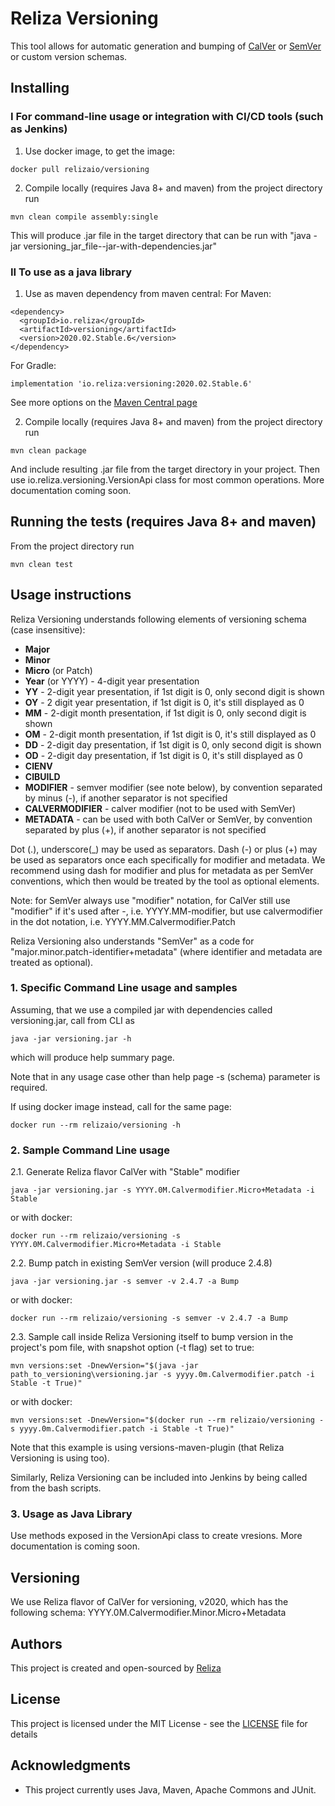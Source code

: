 # Reliza Versioning

This tool allows for automatic generation and bumping of [CalVer](https://calver.org/) or [SemVer](https://semver.org/) or custom version schemas.

## Installing

### I For command-line usage or integration with CI/CD tools (such as Jenkins)
1. Use docker image, to get the image:
```
docker pull relizaio/versioning
```

2. Compile locally (requires Java 8+ and maven)
from the project directory run
```
mvn clean compile assembly:single
```
This will produce .jar file in the target directory that can be run with "java -jar versioning_jar_file--jar-with-dependencies.jar"

### II To use as a java library
1. Use as maven dependency from maven central:
For Maven:
```
<dependency>
  <groupId>io.reliza</groupId>
  <artifactId>versioning</artifactId>
  <version>2020.02.Stable.6</version>
</dependency>
```

For Gradle:
```
implementation 'io.reliza:versioning:2020.02.Stable.6'
```

See more options on the [Maven Central page](https://search.maven.org/artifact/io.reliza/versioning/)

2. Compile locally (requires Java 8+ and maven)
from the project directory run
```
mvn clean package
```

And include resulting .jar file from the target directory in your project. Then use io.reliza.versioning.VersionApi class for most common operations. More documentation coming soon.

## Running the tests (requires Java 8+ and maven)
From the project directory run
```
mvn clean test
```

## Usage instructions
Reliza Versioning understands following elements of versioning schema (case insensitive):
- **Major**
- **Minor**
- **Micro** (or Patch)
- **Year** (or YYYY) - 4-digit year presentation
- **YY** - 2-digit year presentation, if 1st digit is 0, only second digit is shown
- **OY** - 2 digit year presentation, if 1st digit is 0, it's still displayed as 0
- **MM** - 2-digit month presentation, if 1st digit is 0, only second digit is shown
- **OM** - 2-digit month presentation, if 1st digit is 0, it's still displayed as 0
- **DD** - 2-digit day presentation, if 1st digit is 0, only second digit is shown
- **OD** - 2-digit day presentation, if 1st digit is 0, it's still displayed as 0
- **CIENV**
- **CIBUILD**
- **MODIFIER** - semver modifier (see note below), by convention separated by minus (-), if another separator is not specified
- **CALVERMODIFIER** - calver modifier (not to be used with SemVer)
- **METADATA** - can be used with both CalVer or SemVer, by convention separated by plus (+), if another separator is not specified

Dot (.), underscore(_) may be used as separators. Dash (-) or plus (+) may be used as separators once each specifically for modifier and metadata. We recommend using dash for modifier and plus for metadata as per SemVer conventions, which then would be treated by the tool as optional elements.

Note: for SemVer always use "modifier" notation, for CalVer still use "modifier" if it's used after -, i.e. YYYY.MM-modifier, but use calvermodifier in the dot notation, i.e. YYYY.MM.Calvermodifier.Patch

Reliza Versioning also understands "SemVer" as a code for "major.minor.patch-identifier+metadata" (where identifier and metadata are treated as optional).

### 1. Specific Command Line usage and samples
Assuming, that we use a compiled jar with dependencies called versioning.jar, call from CLI as
```
java -jar versioning.jar -h
```
which will produce help summary page.

Note that in any usage case other than help page -s (schema) parameter is required.

If using docker image instead, call for the same page:
```
docker run --rm relizaio/versioning -h
```

### 2. Sample Command Line usage
2.1. Generate Reliza flavor CalVer with "Stable" modifier
```
java -jar versioning.jar -s YYYY.0M.Calvermodifier.Micro+Metadata -i Stable
```
or with docker:
```
docker run --rm relizaio/versioning -s YYYY.0M.Calvermodifier.Micro+Metadata -i Stable
```

2.2. Bump patch in existing SemVer version (will produce 2.4.8)
```
java -jar versioning.jar -s semver -v 2.4.7 -a Bump
```
or with docker:
```
docker run --rm relizaio/versioning -s semver -v 2.4.7 -a Bump
```

2.3. Sample call inside Reliza Versioning itself to bump version in the project's pom file, with snapshot option (-t flag) set to true:
```
mvn versions:set -DnewVersion="$(java -jar path_to_versioning\versioning.jar -s yyyy.0m.Calvermodifier.patch -i Stable -t True)"
```
or with docker:
```
mvn versions:set -DnewVersion="$(docker run --rm relizaio/versioning -s yyyy.0m.Calvermodifier.patch -i Stable -t True)"
```
Note that this example is using versions-maven-plugin (that Reliza Versioning is using too).

Similarly, Reliza Versioning can be included into Jenkins by being called from the bash scripts.

### 3. Usage as Java Library
Use methods exposed in the VersionApi class to create vresions. More documentation is coming soon.

## Versioning

We use Reliza flavor of CalVer for versioning, v2020, which has the following schema: YYYY.0M.Calvermodifier.Minor.Micro+Metadata

## Authors

This project is created and open-sourced by [Reliza](https://reliza.io)

## License

This project is licensed under the MIT License - see the [LICENSE](LICENSE) file for details

## Acknowledgments

* This project currently uses Java, Maven, Apache Commons and JUnit.
